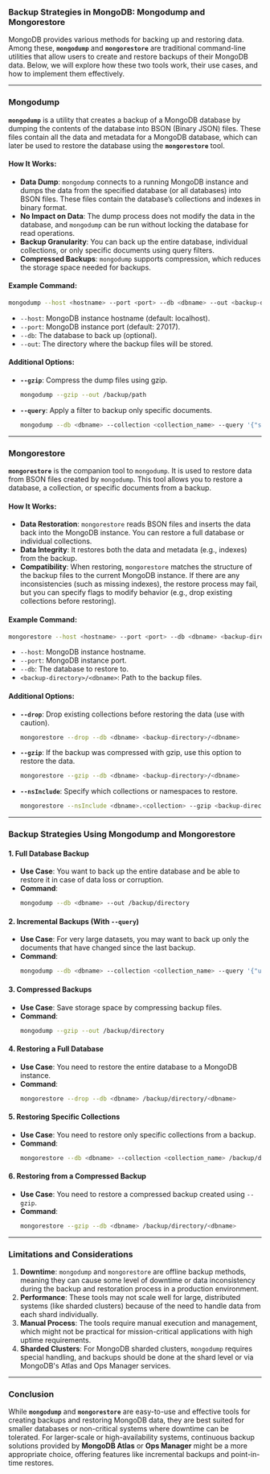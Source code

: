 ### **Backup Strategies in MongoDB: Mongodump and Mongorestore**

MongoDB provides various methods for backing up and restoring data. Among these, **`mongodump`** and **`mongorestore`** are traditional command-line utilities that allow users to create and restore backups of their MongoDB data. Below, we will explore how these two tools work, their use cases, and how to implement them effectively.

---

### **Mongodump**

**`mongodump`** is a utility that creates a backup of a MongoDB database by dumping the contents of the database into BSON (Binary JSON) files. These files contain all the data and metadata for a MongoDB database, which can later be used to restore the database using the **`mongorestore`** tool.

#### **How It Works:**
- **Data Dump**: `mongodump` connects to a running MongoDB instance and dumps the data from the specified database (or all databases) into BSON files. These files contain the database’s collections and indexes in binary format.
- **No Impact on Data**: The dump process does not modify the data in the database, and `mongodump` can be run without locking the database for read operations.
- **Backup Granularity**: You can back up the entire database, individual collections, or only specific documents using query filters.
- **Compressed Backups**: `mongodump` supports compression, which reduces the storage space needed for backups.

#### **Example Command**:
```bash
mongodump --host <hostname> --port <port> --db <dbname> --out <backup-directory>
```
- `--host`: MongoDB instance hostname (default: localhost).
- `--port`: MongoDB instance port (default: 27017).
- `--db`: The database to back up (optional).
- `--out`: The directory where the backup files will be stored.

#### **Additional Options**:
- **`--gzip`**: Compress the dump files using gzip.
  ```bash
  mongodump --gzip --out /backup/path
  ```

- **`--query`**: Apply a filter to backup only specific documents.
  ```bash
  mongodump --db <dbname> --collection <collection_name> --query '{"status": "active"}' --out /backup/path
  ```

---

### **Mongorestore**

**`mongorestore`** is the companion tool to `mongodump`. It is used to restore data from BSON files created by `mongodump`. This tool allows you to restore a database, a collection, or specific documents from a backup.

#### **How It Works:**
- **Data Restoration**: `mongorestore` reads BSON files and inserts the data back into the MongoDB instance. You can restore a full database or individual collections.
- **Data Integrity**: It restores both the data and metadata (e.g., indexes) from the backup.
- **Compatibility**: When restoring, `mongorestore` matches the structure of the backup files to the current MongoDB instance. If there are any inconsistencies (such as missing indexes), the restore process may fail, but you can specify flags to modify behavior (e.g., drop existing collections before restoring).

#### **Example Command**:
```bash
mongorestore --host <hostname> --port <port> --db <dbname> <backup-directory>/<dbname>
```
- `--host`: MongoDB instance hostname.
- `--port`: MongoDB instance port.
- `--db`: The database to restore to.
- `<backup-directory>/<dbname>`: Path to the backup files.

#### **Additional Options**:
- **`--drop`**: Drop existing collections before restoring the data (use with caution).
  ```bash
  mongorestore --drop --db <dbname> <backup-directory>/<dbname>
  ```

- **`--gzip`**: If the backup was compressed with gzip, use this option to restore the data.
  ```bash
  mongorestore --gzip --db <dbname> <backup-directory>/<dbname>
  ```

- **`--nsInclude`**: Specify which collections or namespaces to restore.
  ```bash
  mongorestore --nsInclude <dbname>.<collection> --gzip <backup-directory>
  ```

---

### **Backup Strategies Using Mongodump and Mongorestore**

#### **1. Full Database Backup**

- **Use Case**: You want to back up the entire database and be able to restore it in case of data loss or corruption.
- **Command**: 
  ```bash
  mongodump --db <dbname> --out /backup/directory
  ```

#### **2. Incremental Backups (With `--query`)**

- **Use Case**: For very large datasets, you may want to back up only the documents that have changed since the last backup.
- **Command**:
  ```bash
  mongodump --db <dbname> --collection <collection_name> --query '{"updatedAt": {"$gte": "2024-01-01"}}' --out /backup/directory
  ```

#### **3. Compressed Backups**

- **Use Case**: Save storage space by compressing backup files.
- **Command**:
  ```bash
  mongodump --gzip --out /backup/directory
  ```

#### **4. Restoring a Full Database**

- **Use Case**: You need to restore the entire database to a MongoDB instance.
- **Command**:
  ```bash
  mongorestore --drop --db <dbname> /backup/directory/<dbname>
  ```

#### **5. Restoring Specific Collections**

- **Use Case**: You need to restore only specific collections from a backup.
- **Command**:
  ```bash
  mongorestore --db <dbname> --collection <collection_name> /backup/directory/<dbname>/<collection_name>.bson
  ```

#### **6. Restoring from a Compressed Backup**

- **Use Case**: You need to restore a compressed backup created using `--gzip`.
- **Command**:
  ```bash
  mongorestore --gzip --db <dbname> /backup/directory/<dbname>
  ```

---

### **Limitations and Considerations**

1. **Downtime**: `mongodump` and `mongorestore` are offline backup methods, meaning they can cause some level of downtime or data inconsistency during the backup and restoration process in a production environment.
2. **Performance**: These tools may not scale well for large, distributed systems (like sharded clusters) because of the need to handle data from each shard individually.
3. **Manual Process**: The tools require manual execution and management, which might not be practical for mission-critical applications with high uptime requirements.
4. **Sharded Clusters**: For MongoDB sharded clusters, `mongodump` requires special handling, and backups should be done at the shard level or via MongoDB's Atlas and Ops Manager services.

---

### **Conclusion**

While **`mongodump`** and **`mongorestore`** are easy-to-use and effective tools for creating backups and restoring MongoDB data, they are best suited for smaller databases or non-critical systems where downtime can be tolerated. For larger-scale or high-availability systems, continuous backup solutions provided by **MongoDB Atlas** or **Ops Manager** might be a more appropriate choice, offering features like incremental backups and point-in-time restores.